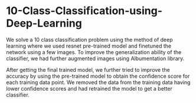 # 10-Class-Classification-using-Deep-Learning

We solve a 10 class classification problem using the method of deep learning where we used resnet pre-trained model and finetuned the network using a few images. To improve the generalization ability of the classifier, we had further augmented images using Albumentation library.

After getting the final trained model, we further tried to improve the accuracy by using the pre-trained model to obtain the confidence score for each training data point. 
We removed the data from the training data having lower confidence scores and had retrained the model to get a better classifier.
